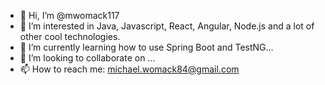 - 👋 Hi, I’m @mwomack117
- 👀 I’m interested in Java, Javascript, React, Angular, Node.js and a lot of other cool technologies.
- 🌱 I’m currently learning how to use Spring Boot and TestNG...
- 💞️ I’m looking to collaborate on ...
- 📫 How to reach me: michael.womack84@gmail.com 

<!---
mwomack117/mwomack117 is a ✨ special ✨ repository because its `README.md` (this file) appears on your GitHub profile.
You can click the Preview link to take a look at your changes.
--->
